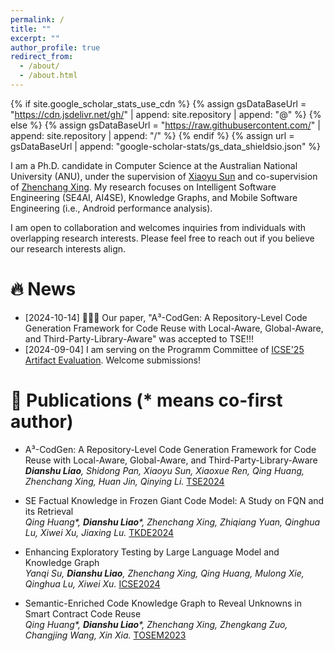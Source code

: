 ```yaml
---
permalink: /
title: ""
excerpt: ""
author_profile: true
redirect_from: 
  - /about/
  - /about.html
---
```


{% if site.google_scholar_stats_use_cdn %}
{% assign gsDataBaseUrl = "https://cdn.jsdelivr.net/gh/" | append: site.repository | append: "@" %}
{% else %}
{% assign gsDataBaseUrl = "https://raw.githubusercontent.com/" | append: site.repository | append: "/" %}
{% endif %}
{% assign url = gsDataBaseUrl | append: "google-scholar-stats/gs_data_shieldsio.json" %}

<span class='anchor' id='about-me'></span>

I am a Ph.D. candidate in Computer Science at the Australian National University (ANU), under the supervision of [Xiaoyu Sun](https://sunxiaobiu.github.io/) and co-supervision of [Zhenchang Xing](https://comp.anu.edu.au/people/zhenchang-xing/). My research focuses on Intelligent Software Engineering (SE4AI, AI4SE), Knowledge Graphs, and Mobile Software Engineering (i.e., Android performance analysis).

I am open to collaboration and welcomes inquiries from individuals with overlapping research interests. Please feel free to reach out if you believe our research interests align.

# 🔥 News
- [2024-10-14] 🎉🎉🎉 Our paper, "A³-CodGen: A Repository-Level Code Generation Framework for Code Reuse with Local-Aware, Global-Aware, and Third-Party-Library-Aware" was accepted to TSE!!!
- [2024-09-04] I am serving on the Programm Committee of [ICSE'25 Artifact Evaluation](https://conf.researchr.org/track/icse-2025/icse-2025-artifact-evaluation). Welcome submissions!

# 📝 Publications (* means co-first author)

- A³-CodGen: A Repository-Level Code Generation Framework for Code Reuse with Local-Aware, Global-Aware, and Third-Party-Library-Aware<br>
_**Dianshu Liao**, Shidong Pan, Xiaoyu Sun, Xiaoxue Ren, Qing Huang, Zhenchang Xing, Huan Jin, Qinying Li._ [TSE2024](https://ieeexplore.ieee.org/document/10734067)

- SE Factual Knowledge in Frozen Giant Code Model: A Study on FQN and its Retrieval<br>
_Qing Huang*, **Dianshu Liao***, Zhenchang Xing, Zhiqiang Yuan, Qinghua Lu, Xiwei Xu, Jiaxing Lu._ [TKDE2024](https://arxiv.org/abs/2212.08221)

- Enhancing Exploratory Testing by Large Language Model and Knowledge Graph<br>
_Yanqi Su, **Dianshu Liao**, Zhenchang Xing, Qing Huang, Mulong Xie, Qinghua Lu, Xiwei Xu._ [ICSE2024](https://dl.acm.org/doi/abs/10.1145/3597503.3639157)

- Semantic-Enriched Code Knowledge Graph to Reveal Unknowns in Smart Contract Code Reuse<br>
  _Qing Huang*, **Dianshu Liao***, Zhenchang Xing, Zhengkang Zuo, Changjing Wang, Xin Xia._ [TOSEM2023](https://dl.acm.org/doi/10.1145/3597206)





